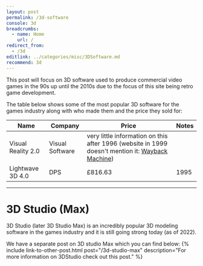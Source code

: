 ```yaml
---
layout: post
permalink: /3d-software
console: 3d
breadcrumbs:
  - name: Home
    url: /
redirect_from:
  - /3d
editlink: ../categories/misc/3DSoftware.md
recommend: 3d
---
```


This post will focus on 3D software used to produce commercial video games in the 90s up until the 2010s due to the focus of this site being retro game development.

The table below shows some of the most popular 3D software for the games industry along with who made them and the price they sold for:

Name | Company | Price | Notes
---|---|---|---
Visual Reality 2.0 | Visual Software | very little information on this after 1996 (website in 1999 doesn't mention it: [Wayback Machine](https://web.archive.org/web/19991128081032/http://www.vissoft.com/))
Lightwave 3D 4.0 | DPS | £816.63 | 1995

---
#  3D Studio (Max)
3D Studio (later 3D Studio Max) is an incredibly popular 3D modeling software in the games industry and it is still going strong today (as of 2022).

We have a separate post on 3D studio Max which you can find below:
{% include link-to-other-post.html post="/3d-studio-max" description="For more information on 3DStudio check out this post." %}
